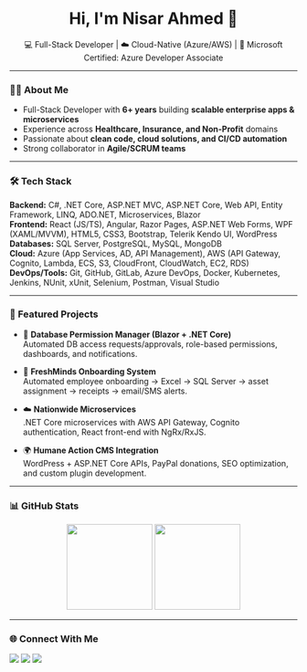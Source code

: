 <h1 align="center">Hi, I'm Nisar Ahmed 👋</h1>
<p align="center">
  💻 Full-Stack Developer | ☁️ Cloud-Native (Azure/AWS) | 🎯 Microsoft Certified: Azure Developer Associate
</p>

---

### 👨‍💻 About Me
- Full-Stack Developer with **6+ years** building **scalable enterprise apps & microservices**  
- Experience across **Healthcare, Insurance, and Non-Profit** domains  
- Passionate about **clean code, cloud solutions, and CI/CD automation**  
- Strong collaborator in **Agile/SCRUM teams**  

---

### 🛠 Tech Stack

**Backend:** C#, .NET Core, ASP.NET MVC, ASP.NET Core, Web API, Entity Framework, LINQ, ADO.NET, Microservices, Blazor  
**Frontend:** React (JS/TS), Angular, Razor Pages, ASP.NET Web Forms, WPF (XAML/MVVM), HTML5, CSS3, Bootstrap, Telerik Kendo UI, WordPress  
**Databases:** SQL Server, PostgreSQL, MySQL, MongoDB  
**Cloud:** Azure (App Services, AD, API Management), AWS (API Gateway, Cognito, Lambda, ECS, S3, CloudFront, CloudWatch, EC2, RDS)  
**DevOps/Tools:** Git, GitHub, GitLab, Azure DevOps, Docker, Kubernetes, Jenkins, NUnit, xUnit, Selenium, Postman, Visual Studio  

---

### 📂 Featured Projects

- 🔐 **Database Permission Manager (Blazor + .NET Core)**  
  Automated DB access requests/approvals, role-based permissions, dashboards, and notifications.  

- 🧭 **FreshMinds Onboarding System**  
  Automated employee onboarding → Excel → SQL Server → asset assignment → receipts → email/SMS alerts.  

- ☁️ **Nationwide Microservices**  
  .NET Core microservices with AWS API Gateway, Cognito authentication, React front-end with NgRx/RxJS.  

- 🌍 **Humane Action CMS Integration**  
  WordPress + ASP.NET Core APIs, PayPal donations, SEO optimization, and custom plugin development.  

---

### 📊 GitHub Stats
<p align="center">
  <img src="https://github-readme-stats.vercel.app/api?username=mdnisar-ahmed&show_icons=true&theme=dracula" height="150" />
  <img src="https://github-readme-stats.vercel.app/api/top-langs/?username=mdnisar-ahmed&layout=compact&theme=dracula" height="150" />
</p>

---

### 🌐 Connect With Me
<p>
  <a href="mailto:mnisarahmed937@gmail.com"><img src="https://img.shields.io/badge/Email-D14836?logo=gmail&logoColor=white"></a>
  <a href="https://www.linkedin.com/in/nisarahmedm/"><img src="https://img.shields.io/badge/LinkedIn-0A66C2?logo=linkedin&logoColor=white"></a>
  <a href="https://nisarportfolio.vercel.app/"><img src="https://img.shields.io/badge/Portfolio-000000?logo=vercel&logoColor=white"></a>
</p>


